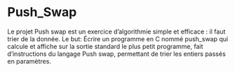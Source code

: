 # Push_Swap
Le projet Push swap est un exercice d’algorithmie simple et efficace : il faut trier de
la donnée.
Le but: Écrire un programme en C nommé push_swap qui calcule et affiche sur
la sortie standard le plus petit programme, fait d’instructions du langage Push swap,
permettant de trier les entiers passés en paramètres.
